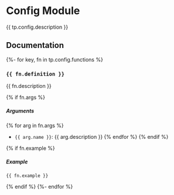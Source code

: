 # Config Module

{{ tp.config.description }}

<!-- toc -->

## Documentation

{%- for key, fn in tp.config.functions %}
### `{{ fn.definition }}` 

{{ fn.description }}

{% if fn.args %}
##### Arguments

{% for arg in fn.args %}
- `{{ arg.name }}`: {{ arg.description }}
{% endfor %}
{% endif %}

{% if fn.example %}
##### Example

```
{{ fn.example }}
```
{% endif %}
{%- endfor %}